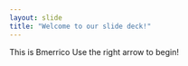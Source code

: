 ```yaml
---
layout: slide
title: "Welcome to our slide deck!"
---
```

This is Bmerrico
Use the right arrow to begin!